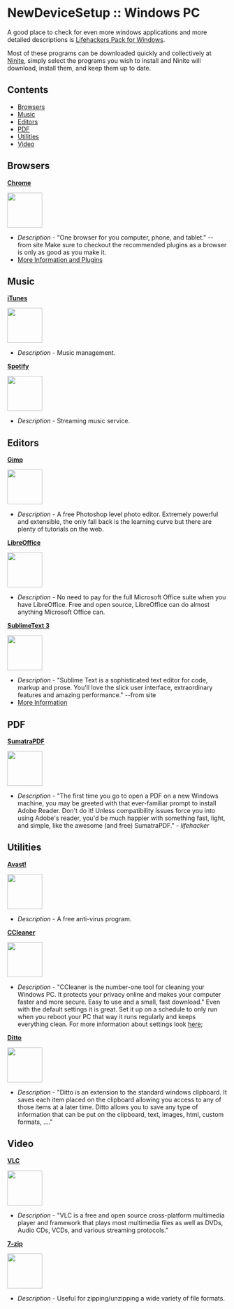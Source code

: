 NewDeviceSetup :: Windows PC
==================

A good place to check for even more windows applications and more detailed descriptions is [Lifehackers Pack for Windows](http://lifehacker.com/lifehacker-pack-for-windows-our-list-of-the-best-windo-787533613).

Most of these programs can be downloaded quickly and collectively at [Ninite](https://ninite.com/), simply select the programs you wish to install and Ninite will download, install them, and keep them up to date.

## Contents

- [Browsers](#browsers)
- [Music](#music)
- [Editors](#editors)
- [PDF](#pdf)
- [Utilities](#utilities)
- [Video](#video)

## Browsers

**[Chrome](https://www.google.com/intl/en_us/chrome/browser/)**

<img src="http://cnet1.cbsistatic.com/hub/i/2011/03/16/c7675aa8-fdba-11e2-8c7c-d4ae52e62bcc/1264abab866fd3930a8b419d21d1cff1/Chrome-logo-2011-03-16.jpg" width="80px" height="80px"/>

- *Description* - "One browser for you computer, phone, and tablet." -- from site  Make sure to checkout the recommended plugins as a browser is only as good as you make it.
- [More Information and Plugins](https://github.com/philosowaffle/NewDeviceSetup/tree/master/Mac/Chrome)

## Music

**[iTunes](https://www.apple.com/itunes/)**

<img src="http://www.technobuffalo.com/wp-content/uploads/2012/11/itunes_image2.png" width="80px" height="80px"/>

- *Description* - Music management.


**[Spotify](https://www.spotify.com/us/)**

<img src="https://lh4.ggpht.com/NjSeU8ya6h8cNL6JntWZqhlkmAHKcy0vJmxDBqF0x_y4izs6skpxg6a4TRsf3Jza7kk=w300" width="80px" height="80px"/>

- *Description* - Streaming music service.

## Editors

**[Gimp](http://www.gimp.org/)**

<img src="http://upload.wikimedia.org/wikipedia/commons/thumb/4/45/The_GIMP_icon_-_gnome.svg/200px-The_GIMP_icon_-_gnome.svg.png" width="80px" height="80px"/>

- *Description* - A free Photoshop level photo editor.  Extremely powerful and extensible, the only fall back is the learning curve but there are plenty of tutorials on the web.

**[LibreOffice](http://www.libreoffice.org/)**

<img src="http://www.libreoffice.org/themes/libreofficenew/img/logo.png" width="80px" height="80px"/>

- *Description* - No need to pay for the full Microsoft Office suite when you have LibreOffice.  Free and open source, LibreOffice can do almost anything Microsoft Office can.

**[SublimeText 3](http://www.sublimetext.com/)**

<img src="https://encrypted-tbn1.gstatic.com/images?q=tbn:ANd9GcRfspw8inn2WLO1WeqZZPE_DK0ldt8rtEP0OSlIp-PjetLjtcb_Ltd-BhJr" width="80px" height="80px"/>

- *Description* - "Sublime Text is a sophisticated text editor for code, markup and prose.
You'll love the slick user interface, extraordinary features and amazing performance." --from site
- [More Information](https://github.com/philosowaffle/NewDeviceSetup/tree/master/Windows/SublimeText%203)

## PDF

**[SumatraPDF](http://blog.kowalczyk.info/software/sumatrapdf/free-pdf-reader.html)**

<img src="http://screenshots.en.sftcdn.net/en/scrn/60000/60399/sumatra-pdf-03-538x535.png" width="80px" height="80px"/>

- *Description* - "The first time you go to open a PDF on a new Windows machine, you may be greeted with that ever-familiar prompt to install Adobe Reader. Don't do it! Unless compatibility issues force you into using Adobe's reader, you'd be much happier with something fast, light, and simple, like the awesome (and free) SumatraPDF." - *lifehacker*


## Utilities

**[Avast!](http://www.avast.com/index-win)**

<img src="http://static.avast.com/9/web/i/avast-antivirus-logo.jpg" width="80px" height="80px"/>

- *Description* - A free anti-virus program.

**[CCleaner](http://www.piriform.com/ccleaner)**

<img src="http://static.avast.com/9/web/i/avast-antivirus-logo.jpg" width="80px" height="80px"/>

- *Description* - "CCleaner is the number-one tool for cleaning your Windows PC. It protects your privacy online and makes your computer faster and more secure. Easy to use and a small, fast download."  Even with the default settings it is great.  Set it up on a schedule to only run when you reboot your PC that way it runs regularly and keeps everything clean. For more information about settings look [here](https://www.piriform.com/docs/ccleaner/ccleaner-settings);

**[Ditto](http://ditto-cp.sourceforge.net/)**

<img src="http://www.ricksdailytips.com/wp-content/uploads/2012/12/ditto.gif" width="80px" height="80px"/>

- *Description* - "Ditto is an extension to the standard windows clipboard. It saves each item placed on the clipboard allowing you access to any of those items at a later time. Ditto allows you to save any type of information that can be put on the clipboard, text, images, html, custom formats, ...."

## Video

**[VLC](http://www.videolan.org/)**

<img src="http://images.videolan.org/images/largeVLC.png" width="80px" height="80px"/>

- *Description* - "VLC is a free and open source cross-platform multimedia player and framework that plays most multimedia files as well as DVDs, Audio CDs, VCDs, and various streaming protocols."

**[7-zip](http://www.7-zip.org/)**

<img src="http://www.7-zip.org/7ziplogo.png" width="80px" height="80px"/>

- *Description* - Useful for zipping/unzipping a wide variety of file formats.